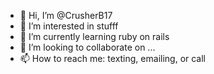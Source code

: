 - 👋 Hi, I’m @CrusherB17
- 👀 I’m interested in stufff
- 🌱 I’m currently learning ruby on rails
- 💞️ I’m looking to collaborate on ...
- 📫 How to reach me: texting, emailing, or call

<!---
CrusherB17/CrusherB17 is a ✨ special ✨ repository because its `README.md` (this file) appears on your GitHub profile.
You can click the Preview link to take a look at your changes.
--->
